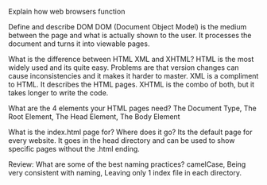 Explain how web browsers function

Define and describe DOM
DOM (Document Object Model) is the medium between the page and what is actually shown to the user.
It processes the document and turns it into viewable pages.

What is the difference between HTML XML and XHTML?
HTML is the most widely used and its quite easy. Problems are that version changes can cause inconsistencies and it makes it harder to master.
XML is a compliment to HTML. It describes the HTML pages.
XHTML is the combo of both, but it takes longer to write the code.

What are the 4 elements your HTML pages need? 
The Document Type, The Root Element, The Head Element, The Body Element

What is the index.html page for? Where does it go?
Its the default page for every website. It goes in the head directory and can be used
to show specific pages without the .html ending.

Review: What are some of the best naming practices?
camelCase, Being very consistent with naming, Leaving only 1 index file in each directory. 